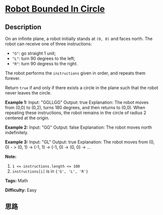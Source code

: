 # [Robot Bounded In Circle][title]

## Description

On an infinite plane, a robot initially stands at `(0, 0)` and faces north.
The robot can receive one of three instructions:

  * `"G"`: go straight 1 unit;
  * `"L"`: turn 90 degrees to the left;
  * `"R"`: turn 90 degress to the right.

The robot performs the `instructions` given in order, and repeats them
forever.

Return `true` if and only if there exists a circle in the plane such that the
robot never leaves the circle.



**Example 1:**
            Input: "GGLLGG"    Output: true    Explanation:    The robot moves from (0,0) to (0,2), turns 180 degrees, and then returns to (0,0).    When repeating these instructions, the robot remains in the circle of radius 2 centered at the origin.    

**Example 2:**
            Input: "GG"    Output: false    Explanation:    The robot moves north indefinitely.    

**Example 3:**
            Input: "GL"    Output: true    Explanation:    The robot moves from (0, 0) - > (0, 1) -> (-1, 1) -> (-1, 0) -> (0, 0) -> ...    



**Note:**

  1. `1 <= instructions.length <= 100`
  2. `instructions[i]` is in `{'G', 'L', 'R'}`


**Tags:** Math

**Difficulty:** Easy

## 思路

[title]: https://leetcode.com/problems/robot-bounded-in-circle
